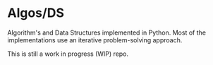 # Algos/DS
Algorithm's and Data Structures implemented in Python. Most of the implementations use an iterative problem-solving approach. 

This is still a work in progress (WIP) repo.
